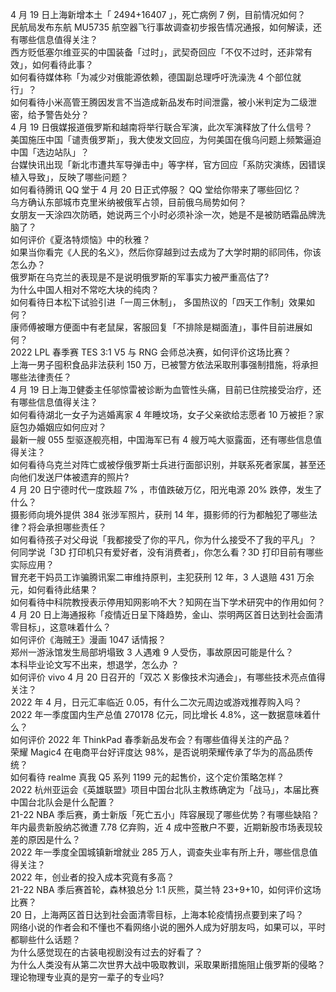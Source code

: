 4 月 19 日上海新增本土「 2494+16407 」，死亡病例 7 例，目前情况如何？  
民航局发布东航 MU5735 航空器飞行事故调查初步报告情况通报，如何解读，还有哪些信息值得关注？  
西方贬低塞尔维亚买的中国装备「过时」，武契奇回应「不仅不过时，还非常有效」，如何看待此事？  
如何看待媒体称「为减少对俄能源依赖，德国副总理呼吁洗澡洗 4 个部位就行」？  
如何看待小米高管王腾因发言不当造成新品发布时间泄露，被小米判定为二级泄密，给予警告处分？  
4 月 19 日俄媒报道俄罗斯和越南将举行联合军演，此次军演释放了什么信号？  
美国施压中国「谴责俄罗斯」，我大使发文回应，为何美国在俄乌问题上频繁逼迫中国「选边站队」？  
台媒快讯出现「新北市遭共军导弹击中」等字样，官方回应「系防灾演练，因错误植入导致」，反映了哪些问题？  
如何看待腾讯 QQ 堂于 4 月 20 日正式停服？ QQ 堂给你带来了哪些回忆？  
乌方确认东部城市克里米纳被俄军占领，目前俄乌局势如何？  
女朋友一天涂四次防晒，她说两三个小时必须补涂一次，她是不是被防晒霜品牌洗脑了？  
如何评价《夏洛特烦恼》中的秋雅？  
如果当你看完《人民的名义》，然后你穿越到过去成为了大学时期的祁同伟，你该怎么办？  
俄罗斯在乌克兰的表现是不是说明俄罗斯的军事实力被严重高估了?  
为什么中国人相对不常吃大块的纯肉？  
如何看待日本松下试验引进「一周三休制」， 多国热议的「四天工作制」效果如何？  
康师傅被曝方便面中有老鼠屎，客服回复「不排除是糊面渣」，事件目前进展如何？  
2022 LPL 春季赛 TES 3:1 V5 与 RNG 会师总决赛，如何评价这场比赛？  
上海一男子囤积食品非法获利 150 万，已被警方依法采取刑事强制措施，将承担哪些法律责任？  
4 月 19 日上海卫健委主任邬惊雷被诊断为血管性头痛，目前已住院接受治疗，还有哪些信息值得关注？  
如何看待湖北一女子为逃婚离家 4 年睡坟场，女子父亲欲给志愿者 10 万被拒？家庭包办婚姻应如何应对？  
最新一艘 055 型驱逐舰亮相，中国海军已有 4 艘万吨大驱露面，还有哪些信息值得关注？  
如何看待乌克兰对阵亡或被俘俄罗斯士兵进行面部识别，并联系死者家属，甚至还向他们发送尸体被遗弃的照片?  
4 月 20 日宁德时代一度跌超 7% ，市值跌破万亿，阳光电源 20% 跌停，发生了什么？  
摄影师向境外提供 384 张涉军照片，获刑 14 年，摄影师的行为都触犯了哪些法律？将会承担哪些责任？  
如何看待孩子对父母说「我都接受了你的平凡，你为什么接受不了我的平凡」？  
何同学说「3D 打印机只有爱好者，没有消费者」，你怎么看？3D 打印目前有哪些实际应用？  
冒充老干妈员工诈骗腾讯案二审维持原判，主犯获刑 12 年，3 人退赔 431 万余元，如何看待此结果？  
如何看待中科院教授表示停用知网影响不大？知网在当下学术研究中的作用如何？  
4 月 20 日上海通报称「疫情近日呈下降趋势，金山、崇明两区首日达到社会面清零目标」，这意味着什么？  
如何评价《海贼王》漫画 1047 话情报？  
郑州一游泳馆发生局部坍塌致 3 人遇难 9 人受伤，事故原因可能是什么？  
本科毕业论文写不出来，想退学，怎么办   ？  
如何评价 vivo 4 月 20 日召开的「双芯 X 影像技术沟通会」，有哪些技术亮点值得关注？  
2022 年 4 月，日元汇率临近 0.05，有什么二次元周边或游戏推荐购入吗？  
2022 年一季度国内生产总值 270178 亿元，同比增长 4.8%，这一数据意味着什么？  
如何评价 2022 年 ThinkPad 春季新品发布会？有哪些值得关注的产品？  
荣耀 Magic4 在电商平台好评度达 98%，是否说明荣耀传承了华为的高品质传统？  
如何看待 realme 真我  Q5  系列  1199  元的起售价，这个定价策略怎样？  
2022 杭州亚运会《英雄联盟》项目中国台北队主教练确定为「战马」，本届比赛中国台北队会是什么配置？  
21-22 NBA 季后赛，勇士新版「死亡五小」阵容展现了哪些优势？有哪些缺陷？  
年内最贵新股纳芯微遭 7.78 亿弃购，近 4 成中签散户不要，近期新股市场表现较差的原因是什么？  
2022 年一季度全国城镇新增就业 285 万人，调查失业率有所上升，哪些信息值得关注？  
2022 年，创业者的投入成本究竟有多高？  
21-22 NBA 季后赛首轮，森林狼总分 1:1 灰熊，莫兰特 23+9+10，如何评价这场比赛？  
20 日，上海两区首日达到社会面清零目标，上海本轮疫情拐点要到来了吗？  
网络小说的作者会和不懂也不看网络小说的圈外人成为好朋友吗，如果可以，平时都聊些什么话题？  
为什么感觉现在的古装电视剧没有过去的好看了？  
为什么人类没有从第二次世界大战中吸取教训，采取果断措施阻止俄罗斯的侵略？  
理论物理专业真的是穷一辈子的专业吗?  
